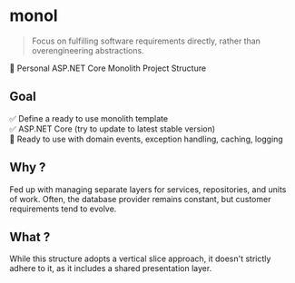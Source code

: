 # monol
> Focus on fulfilling software requirements directly, rather than overengineering abstractions.

🐠 Personal ASP.NET Core Monolith Project Structure

## Goal
✅ Define a ready to use monolith template\
✅ ASP.NET Core (try to update to latest stable version)\
🚧 Ready to use with domain events, exception handling, caching, logging

## Why ?
Fed up with managing separate layers for services, repositories, and units of work. Often, the database provider remains constant, but customer requirements tend to evolve.

## What ?
While this structure adopts a vertical slice approach, it doesn't strictly adhere to it, as it includes a shared presentation layer.
